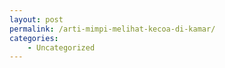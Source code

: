 ```yaml
---
layout: post
permalink: /arti-mimpi-melihat-kecoa-di-kamar/
categories:
    - Uncategorized
---
```


